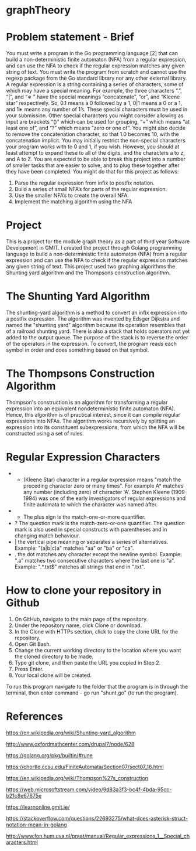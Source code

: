 # graphTheory

# Problem statement - Brief
You must write a program in the Go programming language [2] that can
build a non-deterministic finite automaton (NFA) from a regular expression,
and can use the NFA to check if the regular expression matches any given
string of text. You must write the program from scratch and cannot use the
regexp package from the Go standard library nor any other external library.
A regular expression is a string containing a series of characters, some
of which may have a special meaning. For example, the three characters
“.”, “|”, and “∗
” have the special meanings “concatenate”, “or”, and “Kleene
star” respectively. So, 0.1 means a 0 followed by a 1, 0|1 means a 0 or a 1,
and 1∗ means any number of 1’s. These special characters must be used in
your submission.
Other special characters you might consider allowing as input are brackets
“()” which can be used for grouping, “+” which means “at least one of”, and
“?” which means “zero or one of”. You might also decide to remove the
concatenation character, so that 1.0 becomes 10, with the concatenation
implicit.
You may initially restrict the non-special characters your program works
with to 0 and 1, if you wish. However, you should at least attempt to expand
these to all of the digits, and the characters a to z, and A to Z.
You are expected to be able to break this project into a number of smaller
tasks that are easier to solve, and to plug these together after they have been
completed. You might do that for this project as follows:
1. Parse the regular expression from infix to postfix notation.
2. Build a series of small NFA’s for parts of the regular expression.
3. Use the smaller NFA’s to create the overall NFA.
4. Implement the matching algorithm using the NFA

# Project
This is a project for the module graph theory as a part of third year Software Development in GMIT. I created the project through Golang programming language to build a non-deterministic finite automaton (NFA) from a regular expression and can use the NFA to check if the regular expression matches any given string of text. This project used two graphing algorithms the Shunting yard algorithm and the Thompsons construction algorithm.

# The Shunting Yard Algorithm
The shunting-yard algorithm is a method to convert an infix expression into a postfix expression. The algorithm was invented by Edsger Dijkstra and named the "shunting yard" algorithm because its operation resembles that of a railroad shunting yard. There is also a stack that holds operators not yet added to the output queue. The purpose of the stack is to reverse the order of the operators in the expression. To convert, the program reads each symbol in order and does something based on that symbol.

# The Thompsons Construction Algorithm
Thompson's construction is an algorithm for transforming a regular expression into an equivalent nondeterministic finite automaton (NFA). Hence, this algorithm is of practical interest, since it can compile regular expressions into NFAs.
The algorithm works recursively by splitting an expression into its constituent subexpressions, from which the NFA will be constructed using a set of rules.

# Regular Expression Characters
- * (Kleene Star) character in a regular expression means "match the preceding character zero or many times". For example A* matches       any number (including zero) of character 'A'. Stephen Kleene (1909-1994) was one of the early investigators of regular expressions and   finite automata to which the character was named after.
- + The plus sign is the match-one-or-more quantifier.
- ? The question mark is the match-zero-or-one quantifier. The question mark is also used in special constructs with parentheses and in   changing match behaviour.
- | the vertical pipe meaning or separates a series of alternatives.
    Example: "(a|b|c)a" matches "aa" or "ba" or "ca".
- . the dot matches any character except the newline symbol.
    Example: ".a" matches two consecutive characters where the last one is "a".
    Example: ".*\.txt$" matches all strings that end in ".txt".

# How to clone your repository in Github
1.	On GitHub, navigate to the main page of the repository.
2.	Under the repository name, click Clone or download.
3.	In the Clone with HTTPs section, click to copy the clone URL for the repository.
4.	Open Git Bash.
5.	Change the current working directory to the location where you want the cloned directory to be made.
6.	Type git clone, and then paste the URL you copied in Step 2.
7.	Press Enter.
8.	Your local clone will be created.

To run this program navigate to the folder that the program is in through the terminal, then enter command - go run "shunt.go"  (to run the program).

# References
https://en.wikipedia.org/wiki/Shunting-yard_algorithm

http://www.oxfordmathcenter.com/drupal7/node/628

https://golang.org/pkg/builtin/#rune

https://chortle.ccsu.edu/FiniteAutomata/Section07/sect07_16.html

https://en.wikipedia.org/wiki/Thompson%27s_construction

https://web.microsoftstream.com/video/9d83a3f3-bc4f-4bda-95cc-b21c8e67675e

https://learnonline.gmit.ie/

https://stackoverflow.com/questions/22693275/what-does-asterisk-struct-notation-mean-in-golang

http://www.fon.hum.uva.nl/praat/manual/Regular_expressions_1__Special_characters.html

